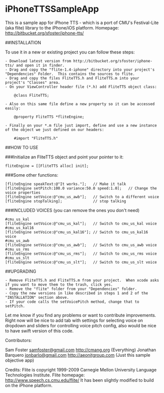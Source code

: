 # iPhoneTTSSampleApp

This is a sample app for iPhone TTS - which is a port of CMU's Festival-Lite (aka flite) library to the iPhone/iOS platform.
Homepage: http://bitbucket.org/sfoster/iphone-tts/


##INSTALLATION

To use it in a new or existing project you can follow these steps:

    - Download latest version from http://bitbucket.org/sfoster/iphone-tts/ and open it in finder.
    - Drag and copy the "flite-1.4-iphone" directory into your project's "Dependencies" Folder.  This contains the sources to flite.
    - Drag and copy the files FliteTTS.h and FliteTTS.m into your project's "Classes" area.
    - On your ViewController header file (*.h) add FliteTTS object class:

        @class FliteTTS;

    - Also on this same file define a new property so it can be accessed easily:
       
        @property FliteTTS *fliteEngine;
    
    - Finally on your *.m file just import, define and use a new instance of the object we just defined on our headers:

        #import "FliteTTS.h"
    
##HOW TO USE

###Initialize an FliteTTS object and point your pointer to it:

    fliteEngine = [[FliteTTS alloc] init];

###Some other functions:

    [fliteEngine speakText:@"It works."];	// Make it talk
    [fliteEngine setPitch:100.0 variance:50.0 speed:1.0];	// Change the voice properties
	[fliteEngine setVoice:@"cmu_us_awb"];	// Switch to a different voice
	[fliteEngine stopTalking];				// stop talking
	
###INCLUDED VOICES (you can remove the ones you don't need)

    #cmu_us_kal
    [fliteEngine setVoice:@"cmu_us_kal"];	// Switch to cmu_us_kal voice
    #cmu_us_kal16
    [fliteEngine setVoice:@"cmu_us_kal16"];	// Switch to cmu_us_kal16 voice
    #cmu_us_awb
    [fliteEngine setVoice:@"cmu_us_awb"];	// Switch to cmu_us_awb voice
    #cmu_us_rms
    [fliteEngine setVoice:@"cmu_us_rms"];	// Switch to cmu_us_rms voice
    #cmu_us_slt
    [fliteEngine setVoice:@"cmu_us_slt"];	// Switch to cmu_us_slt voice


##UPGRADING

    - Remove FliteTTS.h and FliteTTS.m from your project.  When xcode asks if you want to move them to the trash, click yes.
    - Remove the "flite" folder from your "Dependencies" folder.
    - Copy the new versions in like described in steps 1 and 2 of the "INSTALLATION" section above.
    - If your code calls the setVoicePitch method, change that to setPitch.


Let me know if you find any problems or want to contribute improvements. Right now will be nice to add tab with settings for selecting voice on dropdown and sliders for controlling voice pitch config, also would be nice to have swift version of this code.

Contributors: 

Sam Foster <samfoster@gmail.com> <http://cmang.org> (Everything)
Jonathan Barquero <jonbarlo@gmail.com> <http://aeonitgroup.com> (Just this sample objective app)

Credits: Flite is copyright 1999-2009 Carnegie Mellon University Language Technologies Institute.
Flite homepage: http://www.speech.cs.cmu.edu/flite/
It has been slightly modified to build on the iPhone platform.